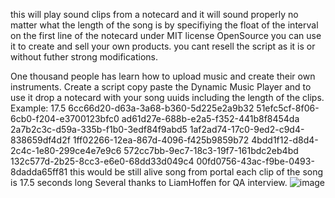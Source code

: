 this will play sound clips from a notecard and it will sound properly no matter what the length of the song is by specifiying the float of the interval on the first line of the notecard
under MIT license OpenSource you can use it to create and sell your own products.
you cant resell the script as it is or without futher strong modifications.

One thousand people has learn how to upload music and create their own instruments.
Create a script copy paste the Dynamic Music Player and
to use it drop a notecard with your song uuids including the length of the clips. 
Example:
17.5
6cc66d20-d63a-3a68-b360-5d225e2a9b32
51efc5cf-8f06-6cb0-f204-e3700123bfc0
ad61d27e-688b-e2a5-f352-441b8f8454da
2a7b2c3c-d59a-335b-f1b0-3edf84f9abd5
1af2ad74-17c0-9ed2-c9d4-838659df4d2f
1ff02266-12ea-867d-4096-f425b9859b72
4bdd1f12-d8d4-2c4c-1e80-299ce4e7e9c6
572cc7bb-9ec7-18c3-19f7-161bdc2eb4bd
132c577d-2b25-8cc3-e6e0-68dd33d049c4
00fd0756-43ac-f9be-0493-8dadda65ff81
this would be still alive song from portal each clip of the song is 17.5 seconds long
Several thanks to LiamHoffen for QA interview.
![image](https://github.com/Dimitrovich702/Dynamic-Music-Player-SL/assets/151694954/964c5efb-9016-481e-a186-e82fd67be9b5)
